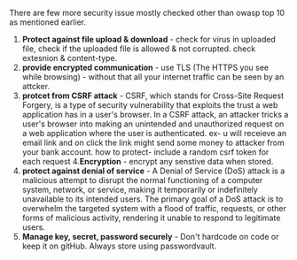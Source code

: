 There are few more security issue mostly checked other than owasp top 10 as mentioned earlier.
1. **Protect against file upload & download** - check for virus in uploaded file, check if the uploaded file is allowed & not corrupted. check extesnion & content-type.
2. **provide encrypted communication** - use TLS (The HTTPS you see while browsing) - without that all your internet traffic can be seen by an attcker.
3. **protcet from CSRF attack** - CSRF, which stands for Cross-Site Request Forgery, is a type of security vulnerability that exploits the trust a web application has in a user's browser. In a CSRF attack, an attacker tricks a user's browser into making an unintended and unauthorized request on a web application where the user is authenticated. ex- u will receieve an email link and on click the link might send some money to attacker from your bank account. how to protect- include a random csrf token for each request
4.**Encryption** - encrypt any senstive data when stored.
5. **protect against denial of service** - A Denial of Service (DoS) attack is a malicious attempt to disrupt the normal functioning of a computer system, network, or service, making it temporarily or indefinitely unavailable to its intended users. The primary goal of a DoS attack is to overwhelm the targeted system with a flood of traffic, requests, or other forms of malicious activity, rendering it unable to respond to legitimate users.
6. **Manage key, secret, password securely** - Don't hardcode on code or keep it on gitHub. Always store using passwordvault.
